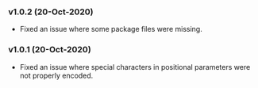 ### v1.0.2 (20-Oct-2020)

- Fixed an issue where some package files were missing.

### v1.0.1 (20-Oct-2020)

- Fixed an issue where special characters in positional parameters were not properly encoded.
